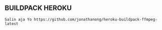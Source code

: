 ## BUILDPACK HEROKU

`
Salin aja Yo
https://github.com/jonathanong/heroku-buildpack-ffmpeg-latest
`
